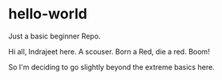 # hello-world
Just a basic beginner Repo.

Hi all,
Indrajeet here. A scouser.
Born a Red, die a red.
Boom!

So I'm deciding to go slightly beyond the extreme basics here.
